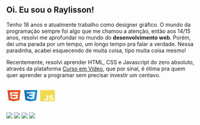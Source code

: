 ## Oi. Eu sou o Raylisson!

Tenho 18 anos e atualmente trabalho como designer gráfico. O mundo da programação sempre foi algo que me chamou a atenção, então aos 14/15 anos, resolvi me aprofundar no mundo do **desenvolvimento web**. Porém, dei uma parada por um tempo, um longo tempo pra falar a verdade. Nessa paradinha, acabei esquecendo de muita coisa, tipo muita coisa mesmo!

Recentemente, resolvi aprender HTML, CSS e Javascript do zero absoluto, através da plataforma [Curso em Vídeo](https://www.cursoemvideo.com/), que por sinal, é ótima pra quem quer aprender a programar sem precisar investir um centavo.

<div style="display: inline_block"><br>
  <img align="center" alt="Ray-HTML" height="30" width="40" src="https://raw.githubusercontent.com/devicons/devicon/master/icons/html5/html5-original.svg">
  <img align="center" alt="Ray-CSS" height="30" width="40" src="https://raw.githubusercontent.com/devicons/devicon/master/icons/css3/css3-original.svg">
  <img align="center" alt="Ray-Js" height="30" width="40" src="https://raw.githubusercontent.com/devicons/devicon/master/icons/javascript/javascript-plain.svg">
</div>
  
  ##
 
<div> 
  <a href="https://instagram.com/raylissoon" target="_blank"><img src="https://img.shields.io/badge/-Instagram-%23E4405F?style=for-the-badge&logo=instagram&logoColor=white" target="_blank"></a>
 <a href="https://discord.gg/euraylissoon" target="_blank"><img src="https://img.shields.io/badge/Discord-7289DA?style=for-the-badge&logo=discord&logoColor=white" target="_blank"></a> 
  <a href = "mailto:teste@proton.me"><img src="https://img.shields.io/badge/ProtonMail-8B89CC?style=for-the-badge&logo=protonmail&logoColor=white" target="_blank"></a>
  <a href="https://www.linkedin.com/in/joão-raylisson-47b0832a6" target="_blank"><img src="https://img.shields.io/badge/-LinkedIn-%230077B5?style=for-the-badge&logo=linkedin&logoColor=white" target="_blank"></a> 
  
</div>
